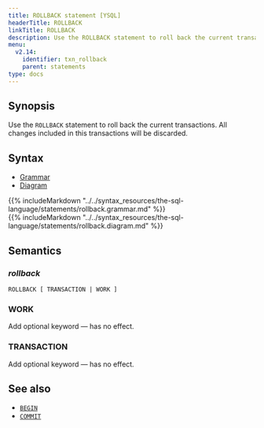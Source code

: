 ```yaml
---
title: ROLLBACK statement [YSQL]
headerTitle: ROLLBACK
linkTitle: ROLLBACK
description: Use the ROLLBACK statement to roll back the current transactions.
menu:
  v2.14:
    identifier: txn_rollback
    parent: statements
type: docs
---
```


## Synopsis

Use the `ROLLBACK` statement to roll back the current transactions. All changes included in this transactions will be discarded.

## Syntax

<ul class="nav nav-tabs nav-tabs-yb">
  <li >
    <a href="#grammar" class="nav-link active" id="grammar-tab" data-toggle="tab" role="tab" aria-controls="grammar" aria-selected="true">
      <i class="fa-solid fa-file-lines" aria-hidden="true"></i>
      Grammar
    </a>
  </li>
  <li>
    <a href="#diagram" class="nav-link" id="diagram-tab" data-toggle="tab" role="tab" aria-controls="diagram" aria-selected="false">
      <i class="fa-solid fa-diagram-project" aria-hidden="true"></i>
      Diagram
    </a>
  </li>
</ul>

<div class="tab-content">
  <div id="grammar" class="tab-pane fade show active" role="tabpanel" aria-labelledby="grammar-tab">
  {{% includeMarkdown "../../syntax_resources/the-sql-language/statements/rollback.grammar.md" %}}
  </div>
  <div id="diagram" class="tab-pane fade" role="tabpanel" aria-labelledby="diagram-tab">
  {{% includeMarkdown "../../syntax_resources/the-sql-language/statements/rollback.diagram.md" %}}
  </div>
</div>

## Semantics

### *rollback*

```
ROLLBACK [ TRANSACTION | WORK ]
```

### WORK

Add optional keyword — has no effect.

### TRANSACTION

Add optional keyword — has no effect.

## See also

- [`BEGIN`](../txn_begin/)
- [`COMMIT`](../txn_commit)

